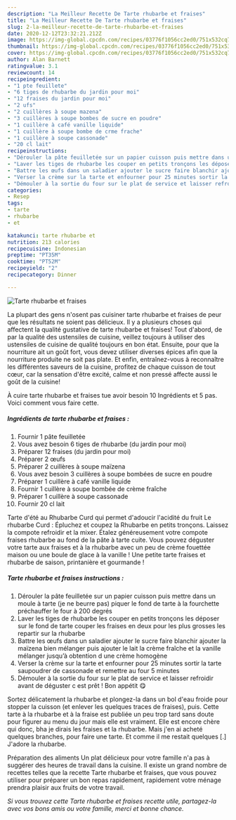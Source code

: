 ```yaml
---
description: "La Meilleur Recette De Tarte rhubarbe et fraises"
title: "La Meilleur Recette De Tarte rhubarbe et fraises"
slug: 2-la-meilleur-recette-de-tarte-rhubarbe-et-fraises
date: 2020-12-12T23:32:21.212Z
image: https://img-global.cpcdn.com/recipes/03776f1056cc2ed0/751x532cq70/tarte-rhubarbe-et-fraises-photo-principale-de-la-recette.jpg
thumbnail: https://img-global.cpcdn.com/recipes/03776f1056cc2ed0/751x532cq70/tarte-rhubarbe-et-fraises-photo-principale-de-la-recette.jpg
cover: https://img-global.cpcdn.com/recipes/03776f1056cc2ed0/751x532cq70/tarte-rhubarbe-et-fraises-photo-principale-de-la-recette.jpg
author: Alan Barnett
ratingvalue: 3.1
reviewcount: 14
recipeingredient:
- "1 pte feuillete"
- "6 tiges de rhubarbe du jardin pour moi"
- "12 fraises du jardin pour moi"
- "2 ufs"
- "2 cuillères à soupe mazena"
- "3 cuillères à soupe bombes de sucre en poudre"
- "1 cuillère à café vanille liquide"
- "1 cuillère à soupe bombe de crme frache"
- "1 cuillère à soupe cassonade"
- "20 cl lait"
recipeinstructions:
- "Dérouler la pâte feuilletée sur un papier cuisson puis mettre dans un moule à tarte (je ne beurre pas) piquer le fond de tarte à la fourchette préchauffer le four à 200 degrés"
- "Laver les tiges de rhubarbe les couper en petits tronçons les déposer sur le fond de tarte couper les fraises en deux pour les plus grosses les repartir sur la rhubarbe"
- "Battre les œufs dans un saladier ajouter le sucre faire blanchir ajouter la maïzena bien mélanger puis ajouter le lait la crème fraîche et la vanille mélanger jusqu’à obtention d une crème homogène"
- "Verser la crème sur la tarte et enfourner pour 25 minutes sortir la tarte saupoudrer de cassonade et remettre au four 5 minutes"
- "Démouler à la sortie du four sur le plat de service et laisser refroidir avant de déguster c est prêt ! Bon appétit 😋"
categories:
- Resep
tags:
- tarte
- rhubarbe
- et

katakunci: tarte rhubarbe et 
nutrition: 213 calories
recipecuisine: Indonesian
preptime: "PT35M"
cooktime: "PT52M"
recipeyield: "2"
recipecategory: Dinner

---
```



![Tarte rhubarbe et fraises](https://img-global.cpcdn.com/recipes/03776f1056cc2ed0/751x532cq70/tarte-rhubarbe-et-fraises-photo-principale-de-la-recette.jpg)

La plupart des gens n'osent pas cuisiner tarte rhubarbe et fraises de peur que les résultats ne soient pas délicieux. Il y a plusieurs choses qui affectent la qualité gustative de tarte rhubarbe et fraises! Tout d'abord, de par la qualité des ustensiles de cuisine, veillez toujours à utiliser des ustensiles de cuisine de qualité toujours en bon état. Ensuite, pour que la nourriture ait un goût fort, vous devez utiliser diverses épices afin que la nourriture produite ne soit pas plate. Et enfin, entraînez-vous à reconnaître les différentes saveurs de la cuisine, profitez de chaque cuisson de tout cœur, car la sensation d'être excité, calme et non pressé affecte aussi le goût de la cuisine!

<!--inarticleads1-->

À cuire tarte rhubarbe et fraises tue avoir besoin 10 Ingrédients et 5 pas. Voici comment vous faire cette.

##### Ingrédients de tarte rhubarbe et fraises :

1. Fournir 1 pâte feuilletée
1. Vous avez besoin 6 tiges de rhubarbe (du jardin pour moi)
1. Préparer 12 fraises (du jardin pour moi)
1. Préparer 2 œufs
1. Préparer 2 cuillères à soupe maïzena
1. Vous avez besoin 3 cuillères à soupe bombées de sucre en poudre
1. Préparer 1 cuillère à café vanille liquide
1. Fournir 1 cuillère à soupe bombée de crème fraîche
1. Préparer 1 cuillère à soupe cassonade
1. Fournir 20 cl lait


Tarte d&#39;été au Rhubarbe Curd qui permet d&#39;adoucir l&#39;acidité du fruit Le rhubarbe Curd : Épluchez et coupez la Rhubarbe en petits tronçons. Laissez la compote refroidir et la mixer. Étalez généreusement votre compote fraises rhubarbe au fond de la pâte à tarte cuite. Vous pouvez déguster votre tarte aux fraises et à la rhubarbe avec un peu de crème fouettée maison ou une boule de glace à la vanille ! Une petite tarte fraises et rhubarbe de saison, printanière et gourmande ! 

<!--inarticleads2-->

##### Tarte rhubarbe et fraises instructions :

1. Dérouler la pâte feuilletée sur un papier cuisson puis mettre dans un moule à tarte (je ne beurre pas) piquer le fond de tarte à la fourchette préchauffer le four à 200 degrés
1. Laver les tiges de rhubarbe les couper en petits tronçons les déposer sur le fond de tarte couper les fraises en deux pour les plus grosses les repartir sur la rhubarbe
1. Battre les œufs dans un saladier ajouter le sucre faire blanchir ajouter la maïzena bien mélanger puis ajouter le lait la crème fraîche et la vanille mélanger jusqu’à obtention d une crème homogène
1. Verser la crème sur la tarte et enfourner pour 25 minutes sortir la tarte saupoudrer de cassonade et remettre au four 5 minutes
1. Démouler à la sortie du four sur le plat de service et laisser refroidir avant de déguster c est prêt ! Bon appétit 😋


Sortez délicatement la rhubarbe et plongez-la dans un bol d&#39;eau froide pour stopper la cuisson (et enlever les quelques traces de fraises), puis. Cette tarte à la rhubarbe et à la fraise est publiée un peu trop tard sans doute pour figurer au menu du jour mais elle est vraiment. Elle est encore chère qui donc, bha je dirais les fraises et la rhubarbe. Mais j&#39;en ai acheté quelques branches, pour faire une tarte. Et comme il me restait quelques [.] J&#39;adore la rhubarbe. 

<!--inarticleads1-->

<p>
Préparation des aliments Un plat délicieux pour votre famille n'a pas à suggérer des heures de travail dans la cuisine. Il existe un grand nombre de recettes telles que la recette Tarte rhubarbe et fraises, que vous pouvez utiliser pour préparer un bon repas rapidement, rapidement votre ménage prendra plaisir aux fruits de votre travail.
</p>

<p>
<i>Si vous trouvez cette Tarte rhubarbe et fraises recette utile, partagez-la avec vos bons amis ou votre famille, merci et bonne chance.</i>
</p>
